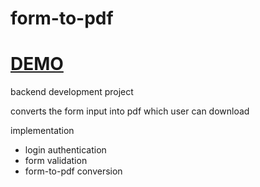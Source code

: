 # form-to-pdf

# [DEMO](https://form-to-pdf.000webhostapp.com/)
backend development project

converts the form input into pdf which user can download

implementation 

* login authentication
* form validation
* form-to-pdf conversion

